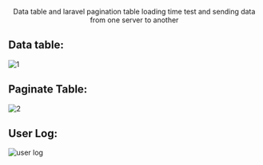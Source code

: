 <p align="center"> Data table and laravel pagination table loading time test and sending data from one server to another </a></p>


## Data table:

![1](https://github.com/Selim1710/Data_Table_Loading_Time_Test/assets/93088169/315a9c2f-ece1-4c7d-a3a2-fef77838ba60)



## Paginate Table:

![2](https://github.com/Selim1710/Data_Table_Loading_Time_Test/assets/93088169/637221ae-1a5c-4034-a12d-0fa0dcee1a70)


## User Log:
![user log](https://github.com/Selim1710/Data_Table_Loading_Time_Test_-_Sending-_data_one_server_to_another/assets/93088169/fd8d9994-9d13-46c6-8e0b-ca322b5891ad)
